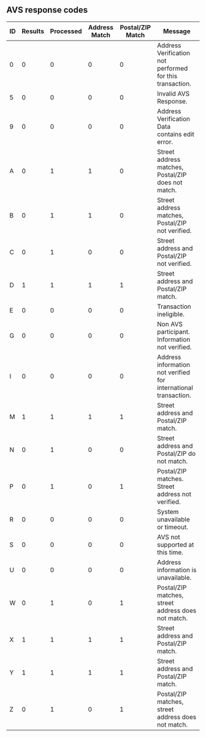 ## AVS response codes

| ID  | Results | Processed | Address Match | Postal/ZIP Match | Message |
| --- | ------- | --------- | ------------- | ---------------- | ------- |
| 0 | 0 | 0 | 0 | 0 | Address Verification not performed for this transaction. |
| 5 | 0 | 0 | 0 | 0 | Invalid AVS Response. |
| 9 | 0 | 0 | 0 | 0 | Address Verification Data contains edit error. |
| A | 0 | 1 | 1 | 0 | Street address matches, Postal/ZIP does not match. |
| B | 0 | 1 | 1 | 0 | Street address matches, Postal/ZIP not verified. |
| C | 0 | 1 | 0 | 0 | Street address and Postal/ZIP not verified. |
| D | 1 | 1 | 1 | 1 | Street address and Postal/ZIP match. |
| E | 0 | 0 | 0 | 0 | Transaction ineligible. |
| G | 0 | 0 | 0 | 0 | Non AVS participant. Information not verified. |
| I | 0 | 0 | 0 | 0 | Address information not verified for international transaction. |
| M | 1 | 1 | 1 | 1 | Street address and Postal/ZIP match. |
| N | 0 | 1 | 0 | 0 | Street address and Postal/ZIP do not match.  |
| P | 0 | 1 | 0 | 1 | Postal/ZIP matches. Street address not verified. |
| R | 0 | 0 | 0 | 0 | System unavailable or timeout. |
| S | 0 | 0 | 0 | 0 | AVS not supported at this time. |
| U | 0 | 0 | 0 | 0 | Address information is unavailable. |
| W | 0 | 1 | 0 | 1 | Postal/ZIP matches, street address does not match. |
| X | 1 | 1 | 1 | 1 | Street address and Postal/ZIP match. |
| Y | 1 | 1 | 1 | 1 | Street address and Postal/ZIP match. |
| Z | 0 | 1 | 0 | 1 | Postal/ZIP matches, street address does not match. |
